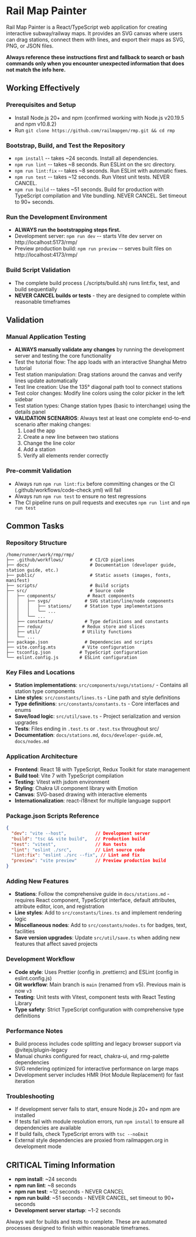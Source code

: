 # Rail Map Painter

Rail Map Painter is a React/TypeScript web application for creating interactive subway/railway maps. It provides an SVG canvas where users can drag stations, connect them with lines, and export their maps as SVG, PNG, or JSON files.

**Always reference these instructions first and fallback to search or bash commands only when you encounter unexpected information that does not match the info here.**

## Working Effectively

### Prerequisites and Setup
- Install Node.js 20+ and npm (confirmed working with Node.js v20.19.5 and npm v10.8.2)
- Run `git clone https://github.com/railmapgen/rmp.git && cd rmp`

### Bootstrap, Build, and Test the Repository
- `npm install` -- takes ~24 seconds. Install all dependencies.
- `npm run lint` -- takes ~8 seconds. Run ESLint on the src directory.
- `npm run lint:fix` -- takes ~8 seconds. Run ESLint with automatic fixes.
- `npm run test` -- takes ~12 seconds. Run Vitest unit tests. NEVER CANCEL.
- `npm run build` -- takes ~51 seconds. Build for production with TypeScript compilation and Vite bundling. NEVER CANCEL. Set timeout to 90+ seconds.

### Run the Development Environment
- **ALWAYS run the bootstrapping steps first.**
- Development server: `npm run dev` -- starts Vite dev server on http://localhost:5173/rmp/
- Preview production build: `npm run preview` -- serves built files on http://localhost:4173/rmp/

### Build Script Validation
- The complete build process (./scripts/build.sh) runs lint:fix, test, and build sequentially
- **NEVER CANCEL builds or tests** - they are designed to complete within reasonable timeframes

## Validation

### Manual Application Testing
- **ALWAYS manually validate any changes** by running the development server and testing the core functionality
- Test the tutorial flow: The app loads with an interactive Shanghai Metro tutorial
- Test station manipulation: Drag stations around the canvas and verify lines update automatically
- Test line creation: Use the 135° diagonal path tool to connect stations
- Test color changes: Modify line colors using the color picker in the left sidebar
- Test station types: Change station types (basic to interchange) using the details panel
- **VALIDATION SCENARIOS**: Always test at least one complete end-to-end scenario after making changes:
  1. Load the app
  2. Create a new line between two stations
  3. Change the line color
  4. Add a station
  5. Verify all elements render correctly

### Pre-commit Validation
- Always run `npm run lint:fix` before committing changes or the CI (.github/workflows/code-check.yml) will fail
- Always run `npm run test` to ensure no test regressions
- The CI pipeline runs on pull requests and executes `npm run lint` and `npm run test`

## Common Tasks

### Repository Structure
```
/home/runner/work/rmp/rmp/
├── .github/workflows/          # CI/CD pipelines
├── docs/                       # Documentation (developer guide, station guide, etc.)
├── public/                     # Static assets (images, fonts, manifest)
├── scripts/                    # Build scripts
├── src/                        # Source code
│   ├── components/            # React components
│   │   ├── svgs/             # SVG station/line/node components
│   │   │   ├── stations/     # Station type implementations
│   │   │   └── ...
│   │   └── ...
│   ├── constants/            # Type definitions and constants
│   ├── redux/               # Redux store and slices
│   ├── util/                # Utility functions
│   └── ...
├── package.json              # Dependencies and scripts
├── vite.config.mts          # Vite configuration
├── tsconfig.json           # TypeScript configuration
└── eslint.config.js        # ESLint configuration
```

### Key Files and Locations
- **Station implementations**: `src/components/svgs/stations/` - Contains all station type components
- **Line styles**: `src/constants/lines.ts` - Line path and style definitions
- **Type definitions**: `src/constants/constants.ts` - Core interfaces and enums
- **Save/load logic**: `src/util/save.ts` - Project serialization and version upgrades
- **Tests**: Files ending in `.test.ts` or `.test.tsx` throughout src/
- **Documentation**: `docs/stations.md`, `docs/developer-guide.md`, `docs/nodes.md`

### Application Architecture
- **Frontend**: React 18 with TypeScript, Redux Toolkit for state management
- **Build tool**: Vite 7 with TypeScript compilation
- **Testing**: Vitest with jsdom environment
- **Styling**: Chakra UI component library with Emotion
- **Canvas**: SVG-based drawing with interactive elements
- **Internationalization**: react-i18next for multiple language support

### Package.json Scripts Reference
```json
{
  "dev": "vite --host",           // Development server
  "build": "tsc && vite build",   // Production build
  "test": "vitest",               // Run tests
  "lint": "eslint ./src",         // Lint source code
  "lint:fix": "eslint ./src --fix", // Lint and fix
  "preview": "vite preview"       // Preview production build
}
```

### Adding New Features
- **Stations**: Follow the comprehensive guide in `docs/stations.md` - requires React component, TypeScript interface, default attributes, attribute editor, icon, and registration
- **Line styles**: Add to `src/constants/lines.ts` and implement rendering logic
- **Miscellaneous nodes**: Add to `src/constants/nodes.ts` for badges, text, facilities
- **Save version upgrades**: Update `src/util/save.ts` when adding new features that affect saved projects

### Development Workflow
- **Code style**: Uses Prettier (config in .prettierrc) and ESLint (config in eslint.config.js)
- **Git workflow**: Main branch is `main` (renamed from v5). Previous main is now `v3`
- **Testing**: Unit tests with Vitest, component tests with React Testing Library
- **Type safety**: Strict TypeScript configuration with comprehensive type definitions

### Performance Notes
- Build process includes code splitting and legacy browser support via @vitejs/plugin-legacy
- Manual chunks configured for react, chakra-ui, and rmg-palette dependencies
- SVG rendering optimized for interactive performance on large maps
- Development server includes HMR (Hot Module Replacement) for fast iteration

### Troubleshooting
- If development server fails to start, ensure Node.js 20+ and npm are installed
- If tests fail with module resolution errors, run `npm install` to ensure all dependencies are available
- If build fails, check TypeScript errors with `tsc --noEmit`
- External style dependencies are proxied from railmapgen.org in development mode

## CRITICAL Timing Information
- **npm install**: ~24 seconds
- **npm run lint**: ~8 seconds  
- **npm run test**: ~12 seconds - NEVER CANCEL
- **npm run build**: ~51 seconds - NEVER CANCEL, set timeout to 90+ seconds
- **Development server startup**: ~1-2 seconds

Always wait for builds and tests to complete. These are automated processes designed to finish within reasonable timeframes.